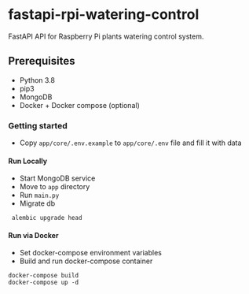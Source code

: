 # fastapi-rpi-watering-control
FastAPI API for Raspberry Pi plants watering control system.

## Prerequisites
 - Python 3.8
 - pip3
 - MongoDB
 - Docker + Docker compose (optional)

### Getting started
 - Copy `app/core/.env.example` to `app/core/.env` file and fill it with data

#### Run Locally
 - Start MongoDB service
 - Move to `app` directory
 - Run `main.py`
 - Migrate db
```
 alembic upgrade head
```

#### Run via Docker
 - Set docker-compose environment variables 
 - Build and run docker-compose container
```
docker-compose build
docker-compose up -d
```

